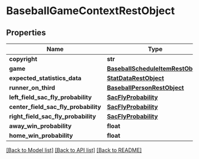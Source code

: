 # BaseballGameContextRestObject

## Properties
Name | Type | Description | Notes
------------ | ------------- | ------------- | -------------
**copyright** | **str** |  | [optional] 
**game** | [**BaseballScheduleItemRestObject**](BaseballScheduleItemRestObject.md) |  | [optional] 
**expected_statistics_data** | [**StatDataRestObject**](StatDataRestObject.md) |  | [optional] 
**runner_on_third** | [**BaseballPersonRestObject**](BaseballPersonRestObject.md) |  | [optional] 
**left_field_sac_fly_probability** | [**SacFlyProbability**](SacFlyProbability.md) |  | [optional] 
**center_field_sac_fly_probability** | [**SacFlyProbability**](SacFlyProbability.md) |  | [optional] 
**right_field_sac_fly_probability** | [**SacFlyProbability**](SacFlyProbability.md) |  | [optional] 
**away_win_probability** | **float** |  | [optional] 
**home_win_probability** | **float** |  | [optional] 

[[Back to Model list]](../README.md#documentation-for-models) [[Back to API list]](../README.md#documentation-for-api-endpoints) [[Back to README]](../README.md)

